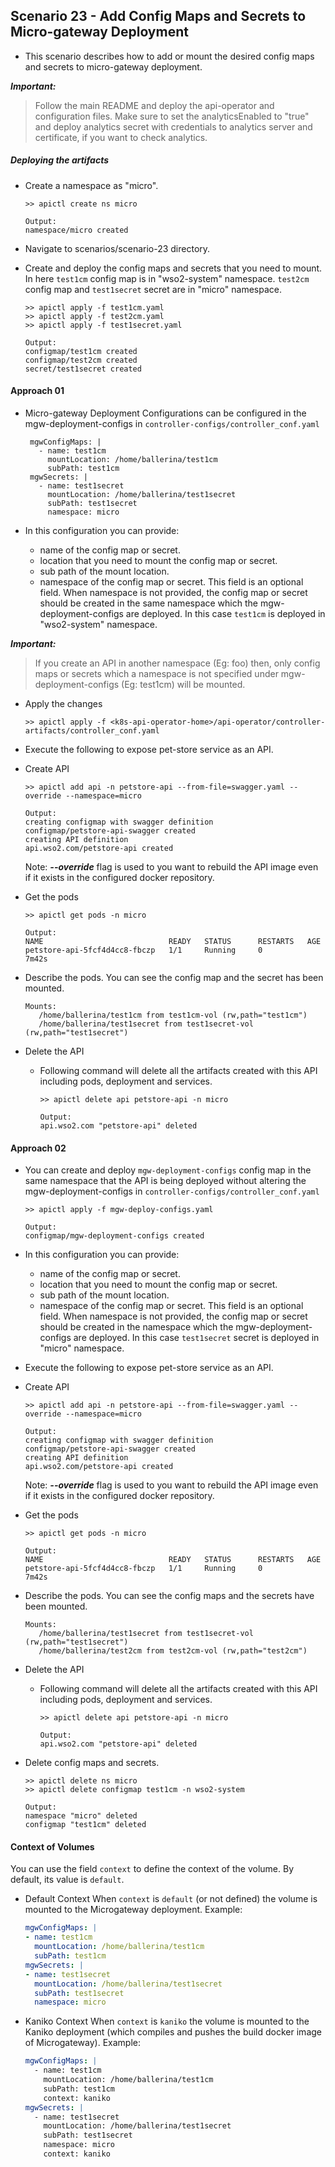 ## Scenario 23 - Add Config Maps and Secrets to Micro-gateway Deployment

- This scenario describes how to add or mount the desired config maps and secrets to micro-gateway deployment.

 ***Important:***
> Follow the main README and deploy the api-operator and configuration files. Make sure to set the analyticsEnabled to "true" and deploy analytics secret with credentials to analytics server and certificate, if you want to check analytics.

##### Deploying the artifacts 

- Create a namespace as "micro".
  ```
  >> apictl create ns micro
      
  Output:
  namespace/micro created    
  ```
- Navigate to scenarios/scenario-23 directory.

- Create and deploy the config maps and secrets that you need to mount. In here
`test1cm` config map is in "wso2-system" namespace. `test2cm` config map and `test1secret` 
secret are in "micro" namespace.
  ```$xslt
  >> apictl apply -f test1cm.yaml
  >> apictl apply -f test2cm.yaml
  >> apictl apply -f test1secret.yaml     
   
  Output:
  configmap/test1cm created
  configmap/test2cm created
  secret/test1secret created
  ```
  
#### Approach 01

- Micro-gateway Deployment Configurations can be configured in the mgw-deployment-configs in `controller-configs/controller_conf.yaml`

     ```
      mgwConfigMaps: |
        - name: test1cm
          mountLocation: /home/ballerina/test1cm
          subPath: test1cm
      mgwSecrets: |
        - name: test1secret
          mountLocation: /home/ballerina/test1secret
          subPath: test1secret
          namespace: micro
     ```
- In this configuration you can provide: 
    - name of the config map or secret.
    - location that you need to mount the config map or secret.
    - sub path of the mount location. 
    - namespace of the config map or secret. This field is an optional field.
    When namespace is not provided, the config map or secret should be created in the same namespace
    which the mgw-deployment-configs are deployed. In this case `test1cm` is deployed in
    "wso2-system" namespace. 

***Important:***
> If you create an API in another namespace (Eg: foo) then, only config maps or secrets which a namespace
>is not specified under mgw-deployment-configs (Eg: test1cm) will be mounted. 

- Apply the changes
    ```$xslt
    >> apictl apply -f <k8s-api-operator-home>/api-operator/controller-artifacts/controller_conf.yaml
    ```
  
- Execute the following to expose pet-store service as an API.

- Create API <br /> 
    ```
    >> apictl add api -n petstore-api --from-file=swagger.yaml --override --namespace=micro
        
    Output:
    creating configmap with swagger definition
    configmap/petstore-api-swagger created
    creating API definition
    api.wso2.com/petstore-api created
    ``` 
    Note: ***--override*** flag is used to you want to rebuild the API image even if it exists in the configured docker repository.

- Get the pods 
    ```
    >> apictl get pods -n micro
            
    Output:
    NAME                            READY   STATUS      RESTARTS   AGE
    petstore-api-5fcf4d4cc8-fbczp   1/1     Running     0          7m42s
    ```

- Describe the pods. You can see the config map and the secret has been mounted.
    ```
    Mounts:
       /home/ballerina/test1cm from test1cm-vol (rw,path="test1cm")
       /home/ballerina/test1secret from test1secret-vol (rw,path="test1secret")
    ```

- Delete the  API
    - Following command will delete all the artifacts created with this API including pods, deployment and services.
        ```
        >> apictl delete api petstore-api -n micro
        
        Output:
        api.wso2.com "petstore-api" deleted
        ```
      
#### Approach 02

- You can create and deploy `mgw-deployment-configs` config map in the same namespace that the API is being deployed 
without altering the mgw-deployment-configs in `controller-configs/controller_conf.yaml`
    ```  
    >> apictl apply -f mgw-deploy-configs.yaml
    
    Output:
    configmap/mgw-deployment-configs created
    ```

- In this configuration you can provide: 
    - name of the config map or secret.
    - location that you need to mount the config map or secret.
    - sub path of the mount location. 
    - namespace of the config map or secret. This field is an optional field.
    When namespace is not provided, the config map or secret should be created in the namespace
    which the mgw-deployment-configs are deployed. In this case `test1secret` secret is deployed in
    "micro" namespace.
    
- Execute the following to expose pet-store service as an API.

- Create API <br /> 
    ```
    >> apictl add api -n petstore-api --from-file=swagger.yaml --override --namespace=micro
        
    Output:
    creating configmap with swagger definition
    configmap/petstore-api-swagger created
    creating API definition
    api.wso2.com/petstore-api created
    ``` 
    Note: ***--override*** flag is used to you want to rebuild the API image even if it exists in the configured docker repository.

- Get the pods 
    ```
    >> apictl get pods -n micro
            
    Output:
    NAME                            READY   STATUS      RESTARTS   AGE
    petstore-api-5fcf4d4cc8-fbczp   1/1     Running     0          7m42s
    ```

- Describe the pods. You can see the config maps and the secrets have been mounted.
    ```
    Mounts:
       /home/ballerina/test1secret from test1secret-vol (rw,path="test1secret")
       /home/ballerina/test2cm from test2cm-vol (rw,path="test2cm")
    ```

- Delete the  API
    - Following command will delete all the artifacts created with this API including pods, deployment and services.
        ```
        >> apictl delete api petstore-api -n micro
        
        Output:
        api.wso2.com "petstore-api" deleted
        ```

- Delete config maps and secrets.
    ```
    >> apictl delete ns micro
    >> apictl delete configmap test1cm -n wso2-system
               
    Output:
    namespace "micro" deleted
    configmap "test1cm" deleted
    ```

#### Context of Volumes

You can use the field `context` to define the context of the volume. By default, its value is `default`.

- Default Context
    When `context` is `default` (or not defined) the volume is mounted to the Microgateway deployment.
    Example:
    ```yaml
    mgwConfigMaps: |
    - name: test1cm
      mountLocation: /home/ballerina/test1cm
      subPath: test1cm
    mgwSecrets: |
    - name: test1secret
      mountLocation: /home/ballerina/test1secret
      subPath: test1secret
      namespace: micro
    ```

- Kaniko Context
    When `context` is `kaniko` the volume is mounted to the Kaniko deployment
    (which compiles and pushes the build docker image of Microgateway).
    Example:
    ```yaml
    mgwConfigMaps: |
      - name: test1cm
        mountLocation: /home/ballerina/test1cm
        subPath: test1cm
        context: kaniko
    mgwSecrets: |
      - name: test1secret
        mountLocation: /home/ballerina/test1secret
        subPath: test1secret
        namespace: micro
        context: kaniko
    ```
